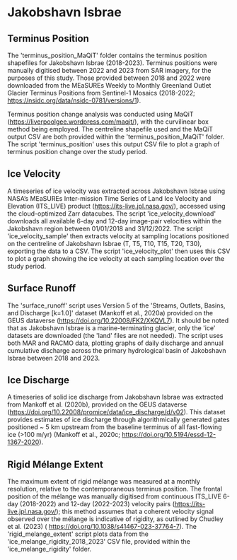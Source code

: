 # Jakobshavn Isbrae 

## Terminus Position 
The 'terminus_position_MaQiT' folder contains the terminus position shapefiles for Jakobshavn Isbrae (2018-2023). Terminus positions were manually digitised between 2022 and 2023 from SAR imagery, for the purposes of this study. Those provided between 2018 and 2022 were downloaded from the MEaSUREs Weekly to Monthly Greenland Outlet Glacier Terminus Positions from Sentinel-1 Mosaics (2018-2022; https://nsidc.org/data/nsidc-0781/versions/1). 

Terminus position change analysis was conducted using MaQiT (https://liverpoolgee.wordpress.com/maqit/), with the curvilinear box method being employed. The centreline shapefile used and the MaQiT output CSV are both provided within the 'terminus_position_MaQiT' folder. The script 'terminus_position' uses this output CSV file to plot a graph of terminus position change over the study period. 

## Ice Velocity 
A timeseries of ice velocity was extracted across Jakobshavn Isbrae using NASA’s MEaSUREs Inter-mission Time Series of Land Ice Velocity and Elevation (ITS_LIVE) product (https://its-live.jpl.nasa.gov/), accessed using the cloud-optimized Zarr datacubes. The script 'ice_velocity_download' downloads all available 6-day and 12-day image-pair velocities within the Jakobshavn region between 01/01/2018 and 31/12/2022. The script 'ice_velocity_sample' then extracts velocity at sampling locations positioned on the centreline of Jakobshavn Isbrae (T, T5, T10, T15, T20, T30), exporting the data to a CSV. The script 'ice_velocity_plot' then uses this CSV to plot a graph showing the ice velocity at each sampling location over the study period. 

## Surface Runoff
The 'surface_runoff' script uses Version 5 of the 'Streams, Outlets, Basins, and Discharge [k=1.0]' dataset (Mankoff et al., 2020a) provided on the GEUS dataverse (https://doi.org/10.22008/FK2/XKQVL7). It should be noted that as Jakobshavn Isbrae is a marine-terminating glacier, only the 'ice' datasets are downloaded (the 'land' files are not needed). The script uses both MAR and RACMO data, plotting graphs of daily discharge and annual cumulative discharge across the primary hydrological basin of Jakobshavn Isbrae between 2018 and 2023. 

## Ice Discharge 
A timeseries of solid ice discharge from Jakobshavn Isbrae was extracted from Mankoff et al. (2020b), provided on the GEUS dataverse (https://doi.org/10.22008/promice/data/ice_discharge/d/v02). This dataset provides estimates of ice discharge through algorithmically generated gates positioned ~ 5 km upstream from the baseline terminus of all fast-flowing ice (>100 m/yr) (Mankoff et al., 2020c; https://doi.org/10.5194/essd-12-1367-2020). 

## Rigid Mélange Extent 
The maximum extent of rigid mélange was measured at a monthly resolution, relative to the contemporaneous terminus position. The frontal position of the mélange was manually digitised from continuous ITS_LIVE 6-day (2018-2022) and 12-day (2022-2023) velocity pairs (https://its-live.jpl.nasa.gov/); this method assumes that a coherent velocity signal observed over the mélange is indicative of rigidity, as outlined by Chudley et al. (2023) ( https://doi.org/10.1038/s41467-023-37764-7). The 'rigid_melange_extent' script plots  data from the 'ice_melange_rigidity_2018_2023' CSV file, provided within the 'ice_melange_rigidity' folder.

